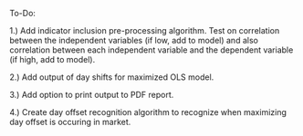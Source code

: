 To-Do:

1.) Add indicator inclusion pre-processing algorithm. Test on correlation between the independent variables (if low, add to model) and also correlation between each independent variable and the dependent variable (if high, add to model).

2.) Add output of day shifts for maximized OLS model.

3.) Add option to print output to PDF report.

4.) Create day offset recognition algorithm to recognize when maximizing day offset is occuring in market.

